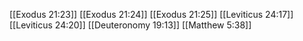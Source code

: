 [[Exodus 21:23]]
[[Exodus 21:24]]
[[Exodus 21:25]]
[[Leviticus 24:17]]
[[Leviticus 24:20]]
[[Deuteronomy 19:13]]
[[Matthew 5:38]]
